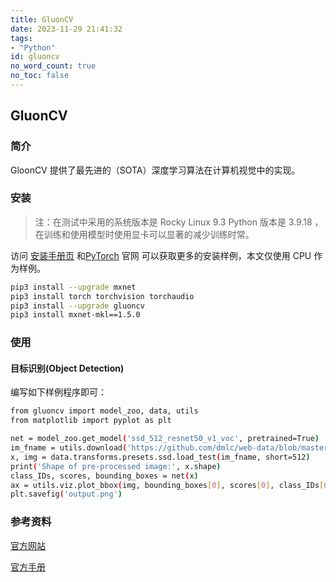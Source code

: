 ```yaml
---
title: GluonCV
date: 2023-11-29 21:41:32
tags: 
- "Python"
id: gluoncv
no_word_count: true
no_toc: false
---
```


## GluonCV

### 简介

GloonCV 提供了最先进的（SOTA）深度学习算法在计算机视觉中的实现。

### 安装

> 注：在测试中采用的系统版本是 Rocky Linux 9.3 Python 版本是 3.9.18 ，在训练和使用模型时使用显卡可以显著的减少训练时常。

访问 [安装手册页](https://cv.gluon.ai/install/install-more.html) 和[PyTorch](https://pytorch.org/get-started/locally/) 官网 可以获取更多的安装样例，本文仅使用 CPU 作为样例。 

```bash
pip3 install --upgrade mxnet
pip3 install torch torchvision torchaudio
pip3 install --upgrade gluoncv
pip3 install mxnet-mkl==1.5.0
```

### 使用

#### 目标识别(Object Detection)

编写如下样例程序即可：

```bash
from gluoncv import model_zoo, data, utils
from matplotlib import pyplot as plt

net = model_zoo.get_model('ssd_512_resnet50_v1_voc', pretrained=True)
im_fname = utils.download('https://github.com/dmlc/web-data/blob/master/' + 'gluoncv/detection/street_small.jpg?raw=true',path='street_small.jpg')
x, img = data.transforms.presets.ssd.load_test(im_fname, short=512)
print('Shape of pre-processed image:', x.shape)
class_IDs, scores, bounding_boxes = net(x)
ax = utils.viz.plot_bbox(img, bounding_boxes[0], scores[0], class_IDs[0], class_names=net.classes)
plt.savefig('output.png')
```

### 参考资料

[官方网站](https://cv.gluon.ai/)

[官方手册](https://cv.gluon.ai/contents.html)
